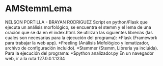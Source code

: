 # AMStemmLema
NELSON PORTILLA - BRAYAN RODRIGUEZ
Script en python/Flask que ejecuta un análisis morfológico, se encuentra el stemm y el lema de una oración que se da en el index.html.
Se utilizan las siguientes librerías (las cuales son necesarias para la ejecución del programa):
*Flask (Framework para trabajar la web app).
*Freeling (Análisis Mofológico y lematizador, archivo de configuración incluido).
*Stemmer (Stemm, Librería ya incluida).
Para la ejecución del programa:
*$python analizador.py
En un navegador web, ir a la ruta 127.0.0.1:1234

